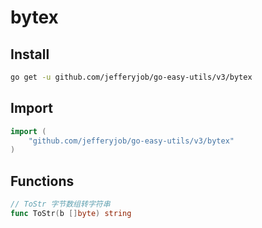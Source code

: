 # bytex

## Install

```bash
go get -u github.com/jefferyjob/go-easy-utils/v3/bytex
```

## Import

```go
import (
	"github.com/jefferyjob/go-easy-utils/v3/bytex"
)
```

## Functions

```go
// ToStr 字节数组转字符串
func ToStr(b []byte) string
```